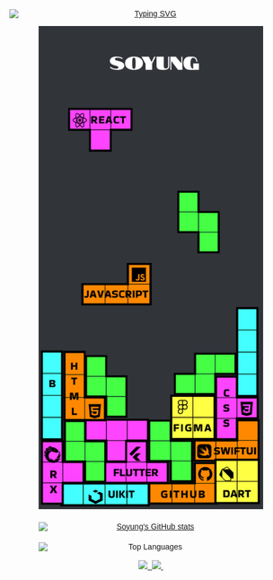 

<div align="center" style="font-family: Arial, sans-serif;">

  <a href="https://git.io/typing-svg">
    <img src="https://readme-typing-svg.demolab.com?font=Fira+Code&pause=1000&width=400&lines=Hi%2C+I'm+Soyung;Welcome+to+my+Github" alt="Typing SVG" style="display: block; margin: 0 auto;">
  </a>

  <p>
    <img src="https://github.com/simsoyung/simsoyung/raw/main/Tetris.svg" alt="Tetris Game" width="400" height="auto"/>
  </p>

  <div style="margin-top: 20px;">
    <a href="https://github.com/simsoyung/github-readme-stats">
      <img src="https://github-readme-stats.vercel.app/api?username=simsoyung" alt="Soyung's GitHub stats" style="display: block; margin: 0 auto; width: 400px;">
    </a>
  </div>

  <div style="margin-top: 20px;">
    <img src="https://github-readme-stats.vercel.app/api/top-langs/?username=simsoyung&layout=compact" alt="Top Languages" style="display: block; margin: auto; width: 400px;">
  </div>

  </br>
  <div>
    <a href="https://sosoyung-int-p.tistory.com">
      <img src="https://img.shields.io/badge/tistory-1EBC8F?style=for-the-badge&logo=tistory&logoColor=white" />&nbsp
    </a>
    <a href="mailto:simsy1024@gmail.com">
      <img src="https://img.shields.io/badge/simsy1024@gmail.com-D14836?style=for-the-badge&logo=gmail&logoColor=white"/>&nbsp
    </a>
  </div>

</div>
